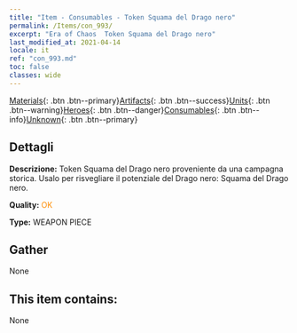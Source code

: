 ```yaml
---
title: "Item - Consumables - Token Squama del Drago nero"
permalink: /Items/con_993/
excerpt: "Era of Chaos  Token Squama del Drago nero"
last_modified_at: 2021-04-14
locale: it
ref: "con_993.md"
toc: false
classes: wide
---
```

 [Materials](/it/Items/){: .btn .btn--primary}[Artifacts](/it/Items/Artifacts/){: .btn .btn--success}[Units](/it/Items/Units/){: .btn .btn--warning}[Heroes](/it/Items/Heroes/){: .btn .btn--danger}[Consumables](/it/Items/Consumables/){: .btn .btn--info}[Unknown](/it/Items/Unknown/){: .btn .btn--primary}

## Dettagli
 **Descrizione:** Token Squama del Drago nero proveniente da una campagna storica. Usalo per risvegliare il potenziale del Drago nero: Squama del Drago nero.

 **Quality:** <span style="color: #FF8C00">OK</span>

 **Type:** WEAPON PIECE

## Gather

  None

## This item contains:

  None

